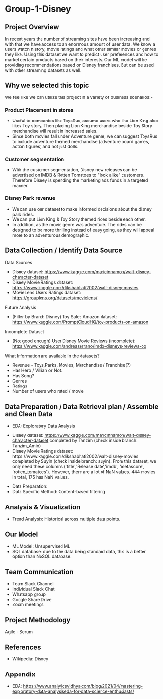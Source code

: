 # Group-1-Disney

## Project Overview
In recent years the number of streaming sites have been increasing and with that we have access to an enormous amount of user data. 
We know a users watch history, movie ratings and what other similar movies or genres they like. 
Using this dataset we want to predict user preferences and how to market certain products based on their interests. 
Our ML model will be providing recommendations based on Disney franchises. But can be used with other streaming datasets as well.

## Why we selected this topic
We feel like we can utilize this project in a variety of business scenarios:-

### Product Placement in stores
* Useful to companies like ToysRus, assume users who like Lion King also likes Toy story.
Then placing Lion King merchandise beside Toy Story merchandise will result in increased sales. 
* Since both movies fall under Adventure genre, we can suggest ToysRus to include adventure themed merchandise (adventure board games, action figures) and not
just dolls.

### Customer segmentation
* With the customer segmentation, Disney new releases can be advertised on IMDB & Rotten Tomatoes to "look alike" customers. Therefore Disney is spending the marketing ads funds in a targeted manner.

### Disney Park revenue
* We can use our dataset to make informed decisions about the disney park rides. 
* We can put Lion King & Toy Story themed rides beside each other. 
* In addition, as the movie genre was adventure. The rides can be designed to be more thrilling instead of easy going, as they will appeal more to an adventurous demographic.



## Data Collection / Identify Data Source

Data Sources
- Disney dataset: https://www.kaggle.com/maricinnamon/walt-disney-character-dataset
- Disney Movie Ratings dataset: https://www.kaggle.com/dikshabhati2002/walt-disney-movies
- MovieLens Users Ratings dataset: https://grouplens.org/datasets/movielens/

Future Analysis
- (Filter by Brand: Disney) Toy Sales Amazon dataset: https://www.kaggle.com/PromptCloudHQ/toy-products-on-amazon

Incomplete Dataset
- (Not good enough) User Disney Movie Reviews (incomplete): https://www.kaggle.com/andreaserrano/imdb-disneys-reviews-oo

What Information are available in the datasets?
- Revenue - Toys,Parks, Movies, Merchandise / Franchise(?)
- Has Hero / Villian or Not.
- Has Song?
- Genres
- Ratings
- Number of users who rated / movie

## Data Preparation / Data Retrieval plan /  Assemble and Clean Data

- EDA: Exploratory Data Analysis
* Disney dataset: https://www.kaggle.com/maricinnamon/walt-disney-character-dataset completed by Tanzim (check inside branch: Tanzim_Amin)
* Disney Movie Ratings dataset: https://www.kaggle.com/dikshabhati2002/walt-disney-movies completed by Suyin (check inside branch: suyin). From this dataset, we only need these columns ('title','Release date','imdb', 'metascore', 'rotten_tomatoes'). However, there are a lot of NaN values. 444 movies in total, 175 has NaN values.

- Data Preparation:
- Data Specific Method: Content-based filtering

## Analysis & Visualization

- Trend Analysis: Historical across multiple data points.

## Our Model

- ML Model: Unsupervised ML
- SQL database: due to the data being standard data, this is a better option than NoSQL database.

## Team Communication

- Team Slack Channel
- Individual Slack Chat
- Whatsapp group
- Google Share Drive
- Zoom meetings

## Project Methodology
Agile - Scrum

## References
* Wikipedia: Disney

## Appendix
* EDA: https://www.analyticsvidhya.com/blog/2021/04/mastering-exploratory-data-analysiseda-for-data-science-enthusiasts/
